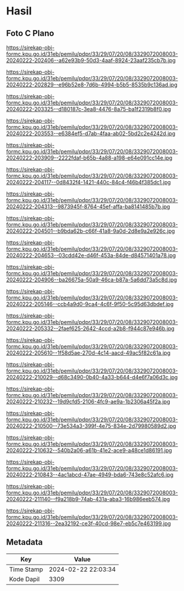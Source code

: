 # Hasil

## Foto C Plano

https://sirekap-obj-formc.kpu.go.id/31eb/pemilu/pdpr/33/29/07/20/08/3329072008003-20240222-202406--a62e93b9-50d3-4aaf-8924-23aaf235cb7b.jpg

https://sirekap-obj-formc.kpu.go.id/31eb/pemilu/pdpr/33/29/07/20/08/3329072008003-20240222-202829--e96b52e8-7d6b-4994-b5b5-8535b9c136ad.jpg

https://sirekap-obj-formc.kpu.go.id/31eb/pemilu/pdpr/33/29/07/20/08/3329072008003-20240222-203325--d180187c-3ea8-4476-8a75-ba1f2319b8f0.jpg

https://sirekap-obj-formc.kpu.go.id/31eb/pemilu/pdpr/33/29/07/20/08/3329072008003-20240222-203553--e6384ef5-d7ab-4faa-ab02-5bd2c2e4242d.jpg

https://sirekap-obj-formc.kpu.go.id/31eb/pemilu/pdpr/33/29/07/20/08/3329072008003-20240222-203909--2222fdaf-b65b-4a88-a198-e64e091cc14e.jpg

https://sirekap-obj-formc.kpu.go.id/31eb/pemilu/pdpr/33/29/07/20/08/3329072008003-20240222-204117--0d8432f4-1421-440c-84c4-f46b4f385dc1.jpg

https://sirekap-obj-formc.kpu.go.id/31eb/pemilu/pdpr/33/29/07/20/08/3329072008003-20240222-204313--9873945f-8764-45ef-affa-ba8141485b7b.jpg

https://sirekap-obj-formc.kpu.go.id/31eb/pemilu/pdpr/33/29/07/20/08/3329072008003-20240222-204501--b9bda62b-c66f-41a8-9a0d-2d8e9a2e926c.jpg

https://sirekap-obj-formc.kpu.go.id/31eb/pemilu/pdpr/33/29/07/20/08/3329072008003-20240222-204653--03cdd42e-d46f-453a-84de-d84571401a78.jpg

https://sirekap-obj-formc.kpu.go.id/31eb/pemilu/pdpr/33/29/07/20/08/3329072008003-20240222-204906--ba26675a-50a9-46ca-b87a-5a6dd73a5c8d.jpg

https://sirekap-obj-formc.kpu.go.id/31eb/pemilu/pdpr/33/29/07/20/08/3329072008003-20240222-205146--ccb4a9d0-9ca4-4c6f-9f50-5c95d63dbdef.jpg

https://sirekap-obj-formc.kpu.go.id/31eb/pemilu/pdpr/33/29/07/20/08/3329072008003-20240222-205332--2faef625-2642-4ccd-a2b8-f944c87e946b.jpg

https://sirekap-obj-formc.kpu.go.id/31eb/pemilu/pdpr/33/29/07/20/08/3329072008003-20240222-205610--1f58d5ae-270d-4c14-aacd-49ac5f82c61a.jpg

https://sirekap-obj-formc.kpu.go.id/31eb/pemilu/pdpr/33/29/07/20/08/3329072008003-20240222-210029--d68c3490-0b40-4a33-b644-d4e6f7a06d3c.jpg

https://sirekap-obj-formc.kpu.go.id/31eb/pemilu/pdpr/33/29/07/20/08/3329072008003-20240222-210232--19d9cfd5-2106-4fc9-ae9a-1b2306a45f2a.jpg

https://sirekap-obj-formc.kpu.go.id/31eb/pemilu/pdpr/33/29/07/20/08/3329072008003-20240222-210500--73e534a3-399f-4e75-834e-2d79980589d2.jpg

https://sirekap-obj-formc.kpu.go.id/31eb/pemilu/pdpr/33/29/07/20/08/3329072008003-20240222-210632--540b2a06-a61b-41e2-ace9-a48ce1d86191.jpg

https://sirekap-obj-formc.kpu.go.id/31eb/pemilu/pdpr/33/29/07/20/08/3329072008003-20240222-210843--4ac1abcd-47ae-4949-bda6-743e8c52afc6.jpg

https://sirekap-obj-formc.kpu.go.id/31eb/pemilu/pdpr/33/29/07/20/08/3329072008003-20240222-211140--f9a218b9-74ab-431a-aba3-16b986eeb574.jpg

https://sirekap-obj-formc.kpu.go.id/31eb/pemilu/pdpr/33/29/07/20/08/3329072008003-20240222-211316--2ea32192-ce3f-40cd-98e7-eb5c7e463199.jpg


## Metadata

| Key        | Value               |
| ---------- | ------------------- |
| Time Stamp | 2024-02-22 22:03:34 |
| Kode Dapil | 3309                |



